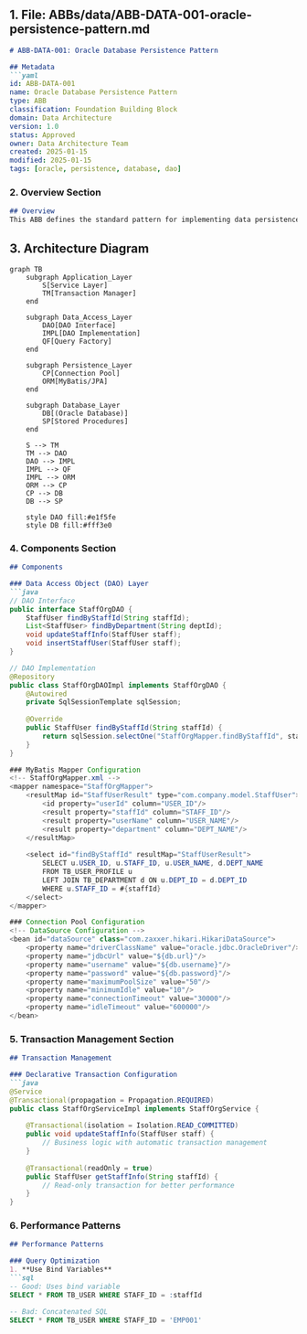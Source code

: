 ## 1. File: ABBs/data/ABB-DATA-001-oracle-persistence-pattern.md

```markdown
# ABB-DATA-001: Oracle Database Persistence Pattern

## Metadata
```yaml
id: ABB-DATA-001
name: Oracle Database Persistence Pattern
type: ABB
classification: Foundation Building Block
domain: Data Architecture
version: 1.0
status: Approved
owner: Data Architecture Team
created: 2025-01-15
modified: 2025-01-15
tags: [oracle, persistence, database, dao]
```

### 2. **Overview Section**
```markdown
## Overview
This ABB defines the standard pattern for implementing data persistence using Oracle Database in enterprise applications. It provides guidelines for data access, transaction management, and performance optimization.
```

## 3. Architecture Diagram
```mermaid
graph TB
    subgraph Application_Layer
        S[Service Layer]
        TM[Transaction Manager]
    end
    
    subgraph Data_Access_Layer
        DAO[DAO Interface]
        IMPL[DAO Implementation]
        QF[Query Factory]
    end
    
    subgraph Persistence_Layer
        CP[Connection Pool]
        ORM[MyBatis/JPA]
    end
    
    subgraph Database_Layer
        DB[(Oracle Database)]
        SP[Stored Procedures]
    end
    
    S --> TM
    TM --> DAO
    DAO --> IMPL
    IMPL --> QF
    IMPL --> ORM
    ORM --> CP
    CP --> DB
    DB --> SP
    
    style DAO fill:#e1f5fe
    style DB fill:#fff3e0
```

### 4. **Components Section**
```markdown
## Components

### Data Access Object (DAO) Layer
```java
// DAO Interface
public interface StaffOrgDAO {
    StaffUser findByStaffId(String staffId);
    List<StaffUser> findByDepartment(String deptId);
    void updateStaffInfo(StaffUser staff);
    void insertStaffUser(StaffUser staff);
}

// DAO Implementation
@Repository
public class StaffOrgDAOImpl implements StaffOrgDAO {
    @Autowired
    private SqlSessionTemplate sqlSession;
    
    @Override
    public StaffUser findByStaffId(String staffId) {
        return sqlSession.selectOne("StaffOrgMapper.findByStaffId", staffId);
    }
}

### MyBatis Mapper Configuration
<!-- StaffOrgMapper.xml -->
<mapper namespace="StaffOrgMapper">
    <resultMap id="StaffUserResult" type="com.company.model.StaffUser">
        <id property="userId" column="USER_ID"/>
        <result property="staffId" column="STAFF_ID"/>
        <result property="userName" column="USER_NAME"/>
        <result property="department" column="DEPT_NAME"/>
    </resultMap>
    
    <select id="findByStaffId" resultMap="StaffUserResult">
        SELECT u.USER_ID, u.STAFF_ID, u.USER_NAME, d.DEPT_NAME
        FROM TB_USER_PROFILE u
        LEFT JOIN TB_DEPARTMENT d ON u.DEPT_ID = d.DEPT_ID
        WHERE u.STAFF_ID = #{staffId}
    </select>
</mapper>

### Connection Pool Configuration
<!-- DataSource Configuration -->
<bean id="dataSource" class="com.zaxxer.hikari.HikariDataSource">
    <property name="driverClassName" value="oracle.jdbc.OracleDriver"/>
    <property name="jdbcUrl" value="${db.url}"/>
    <property name="username" value="${db.username}"/>
    <property name="password" value="${db.password}"/>
    <property name="maximumPoolSize" value="50"/>
    <property name="minimumIdle" value="10"/>
    <property name="connectionTimeout" value="30000"/>
    <property name="idleTimeout" value="600000"/>
</bean>
```


### 5. **Transaction Management Section**
```markdown
## Transaction Management

### Declarative Transaction Configuration
```java
@Service
@Transactional(propagation = Propagation.REQUIRED)
public class StaffOrgServiceImpl implements StaffOrgService {
    
    @Transactional(isolation = Isolation.READ_COMMITTED)
    public void updateStaffInfo(StaffUser staff) {
        // Business logic with automatic transaction management
    }
    
    @Transactional(readOnly = true)
    public StaffUser getStaffInfo(String staffId) {
        // Read-only transaction for better performance
    }
}

```

### 6. **Performance Patterns**
```markdown
## Performance Patterns

### Query Optimization
1. **Use Bind Variables**
```sql
-- Good: Uses bind variable
SELECT * FROM TB_USER WHERE STAFF_ID = :staffId

-- Bad: Concatenated SQL
SELECT * FROM TB_USER WHERE STAFF_ID = 'EMP001'
